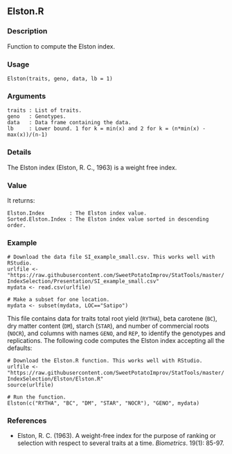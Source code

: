 Elston.R
--------

### Description

Function to compute the Elston index.

### Usage

```{r eval=F}
Elston(traits, geno, data, lb = 1)
```
### Arguments

```
traits : List of traits.
geno   : Genotypes.
data   : Data frame containing the data.
lb     : Lower bound. 1 for k = min(x) and 2 for k = (n*min(x) - max(x))/(n-1)
```

### Details

The Elston index (Elston, R. C., 1963) is a weight free index.

### Value

It returns:
```
Elston.Index        : The Elston index value.
Sorted.Elston.Index : The Elston index value sorted in descending order.
```

### Example

```{r eval=F}
# Download the data file SI_example_small.csv. This works well with RStudio.
urlfile <- "https://raw.githubusercontent.com/SweetPotatoImprov/StatTools/master/
IndexSelection/Presentation/SI_example_small.csv"
mydata <- read.csv(urlfile)

# Make a subset for one location.
mydata <- subset(mydata, LOC=="Satipo")
```
This file contains data for traits total root yield (`RYTHA`), beta carotene (`BC`), dry matter content (`DM`),
starch (`STAR`), and number of commercial roots (`NOCR`), and columns with names `GENO`, and `REP`,
to identify the genotypes and replications. The following code computes the Elston index
accepting all the defaults:
```{r eval=F}
# Download the Elston.R function. This works well with RStudio.
urlfile <- "https://raw.githubusercontent.com/SweetPotatoImprov/StatTools/master/
IndexSelection/Elston/Elston.R"
source(urlfile)

# Run the function.
Elston(c("RYTHA", "BC", "DM", "STAR", "NOCR"), "GENO", mydata)
```

### References

* Elston, R. C. (1963). A weight-free index for the purpose of ranking or selection with respect
  to several traits at a time. *Biometrics*. 19(1): 85-97.
